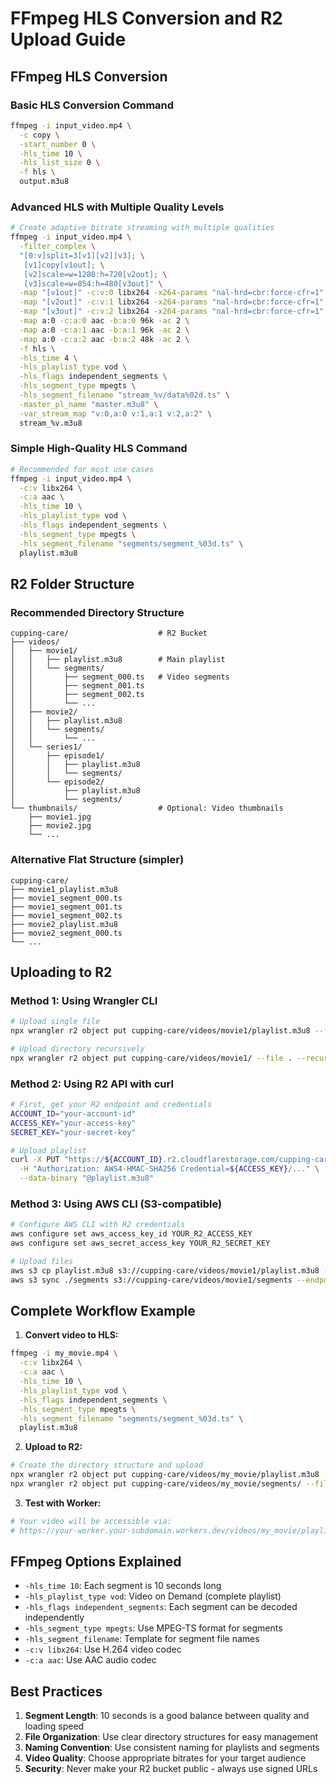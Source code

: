 # FFmpeg HLS Conversion and R2 Upload Guide

## FFmpeg HLS Conversion

### Basic HLS Conversion Command

```bash
ffmpeg -i input_video.mp4 \
  -c copy \
  -start_number 0 \
  -hls_time 10 \
  -hls_list_size 0 \
  -f hls \
  output.m3u8
```

### Advanced HLS with Multiple Quality Levels

```bash
# Create adaptive bitrate streaming with multiple qualities
ffmpeg -i input_video.mp4 \
  -filter_complex \
  "[0:v]split=3[v1][v2][v3]; \
   [v1]copy[v1out]; \
   [v2]scale=w=1280:h=720[v2out]; \
   [v3]scale=w=854:h=480[v3out]" \
  -map "[v1out]" -c:v:0 libx264 -x264-params "nal-hrd=cbr:force-cfr=1" -b:v:0 5M -maxrate:v:0 5M -minrate:v:0 5M -bufsize:v:0 10M -preset slow -g 48 -sc_threshold 0 -keyint_min 48 \
  -map "[v2out]" -c:v:1 libx264 -x264-params "nal-hrd=cbr:force-cfr=1" -b:v:1 3M -maxrate:v:1 3M -minrate:v:1 3M -bufsize:v:1 6M -preset slow -g 48 -sc_threshold 0 -keyint_min 48 \
  -map "[v3out]" -c:v:2 libx264 -x264-params "nal-hrd=cbr:force-cfr=1" -b:v:2 1M -maxrate:v:2 1M -minrate:v:2 1M -bufsize:v:2 2M -preset slow -g 48 -sc_threshold 0 -keyint_min 48 \
  -map a:0 -c:a:0 aac -b:a:0 96k -ac 2 \
  -map a:0 -c:a:1 aac -b:a:1 96k -ac 2 \
  -map a:0 -c:a:2 aac -b:a:2 48k -ac 2 \
  -f hls \
  -hls_time 4 \
  -hls_playlist_type vod \
  -hls_flags independent_segments \
  -hls_segment_type mpegts \
  -hls_segment_filename "stream_%v/data%02d.ts" \
  -master_pl_name "master.m3u8" \
  -var_stream_map "v:0,a:0 v:1,a:1 v:2,a:2" \
  stream_%v.m3u8
```

### Simple High-Quality HLS Command

```bash
# Recommended for most use cases
ffmpeg -i input_video.mp4 \
  -c:v libx264 \
  -c:a aac \
  -hls_time 10 \
  -hls_playlist_type vod \
  -hls_flags independent_segments \
  -hls_segment_type mpegts \
  -hls_segment_filename "segments/segment_%03d.ts" \
  playlist.m3u8
```

## R2 Folder Structure

### Recommended Directory Structure

```
cupping-care/                    # R2 Bucket
├── videos/
│   ├── movie1/
│   │   ├── playlist.m3u8        # Main playlist
│   │   └── segments/
│   │       ├── segment_000.ts   # Video segments
│   │       ├── segment_001.ts
│   │       ├── segment_002.ts
│   │       └── ...
│   ├── movie2/
│   │   ├── playlist.m3u8
│   │   └── segments/
│   │       └── ...
│   └── series1/
│       ├── episode1/
│       │   ├── playlist.m3u8
│       │   └── segments/
│       └── episode2/
│           ├── playlist.m3u8
│           └── segments/
└── thumbnails/                  # Optional: Video thumbnails
    ├── movie1.jpg
    ├── movie2.jpg
    └── ...
```

### Alternative Flat Structure (simpler)

```
cupping-care/
├── movie1_playlist.m3u8
├── movie1_segment_000.ts
├── movie1_segment_001.ts
├── movie1_segment_002.ts
├── movie2_playlist.m3u8
├── movie2_segment_000.ts
└── ...
```

## Uploading to R2

### Method 1: Using Wrangler CLI

```bash
# Upload single file
npx wrangler r2 object put cupping-care/videos/movie1/playlist.m3u8 --file playlist.m3u8

# Upload directory recursively
npx wrangler r2 object put cupping-care/videos/movie1/ --file . --recursive
```

### Method 2: Using R2 API with curl

```bash
# First, get your R2 endpoint and credentials
ACCOUNT_ID="your-account-id"
ACCESS_KEY="your-access-key"
SECRET_KEY="your-secret-key"

# Upload playlist
curl -X PUT "https://${ACCOUNT_ID}.r2.cloudflarestorage.com/cupping-care/videos/movie1/playlist.m3u8" \
  -H "Authorization: AWS4-HMAC-SHA256 Credential=${ACCESS_KEY}/..." \
  --data-binary "@playlist.m3u8"
```

### Method 3: Using AWS CLI (S3-compatible)

```bash
# Configure AWS CLI with R2 credentials
aws configure set aws_access_key_id YOUR_R2_ACCESS_KEY
aws configure set aws_secret_access_key YOUR_R2_SECRET_KEY

# Upload files
aws s3 cp playlist.m3u8 s3://cupping-care/videos/movie1/playlist.m3u8 --endpoint-url https://YOUR_ACCOUNT_ID.r2.cloudflarestorage.com
aws s3 sync ./segments s3://cupping-care/videos/movie1/segments --endpoint-url https://YOUR_ACCOUNT_ID.r2.cloudflarestorage.com
```

## Complete Workflow Example

1. **Convert video to HLS:**
```bash
ffmpeg -i my_movie.mp4 \
  -c:v libx264 \
  -c:a aac \
  -hls_time 10 \
  -hls_playlist_type vod \
  -hls_flags independent_segments \
  -hls_segment_type mpegts \
  -hls_segment_filename "segments/segment_%03d.ts" \
  playlist.m3u8
```

2. **Upload to R2:**
```bash
# Create the directory structure and upload
npx wrangler r2 object put cupping-care/videos/my_movie/playlist.m3u8 --file playlist.m3u8
npx wrangler r2 object put cupping-care/videos/my_movie/segments/ --file segments/ --recursive
```

3. **Test with Worker:**
```bash
# Your video will be accessible via:
# https://your-worker.your-subdomain.workers.dev/videos/my_movie/playlist.m3u8
```

## FFmpeg Options Explained

- `-hls_time 10`: Each segment is 10 seconds long
- `-hls_playlist_type vod`: Video on Demand (complete playlist)
- `-hls_flags independent_segments`: Each segment can be decoded independently
- `-hls_segment_type mpegts`: Use MPEG-TS format for segments
- `-hls_segment_filename`: Template for segment file names
- `-c:v libx264`: Use H.264 video codec
- `-c:a aac`: Use AAC audio codec

## Best Practices

1. **Segment Length**: 10 seconds is a good balance between quality and loading speed
2. **File Organization**: Use clear directory structures for easy management
3. **Naming Convention**: Use consistent naming for playlists and segments
4. **Video Quality**: Choose appropriate bitrates for your target audience
5. **Security**: Never make your R2 bucket public - always use signed URLs